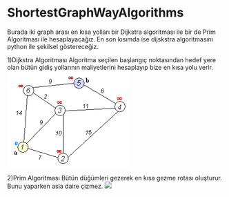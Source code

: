 # ShortestGraphWayAlgorithms
Burada iki graph arası en kısa yolları bir Dijkstra algoritması ile bir de Prim Algoritması ile hesaplayacağız. En son kısımda ise dijskstra algoritmasını python ile şekilsel göstereceğiz.

1)Dijkstra Algoritması
Algoritma seçilen başlangıç noktasından hedef yere olan bütün gidiş yollarının maliyetlerini hesaplayıp bize en kısa yolu verir.
![](https://github.com/Aeglos007/ShortestGraphWayAlgorithms/blob/main/images/68747470733a2f2f75706c6f61642e77696b696d656469612e6f72672f77696b6970656469612f636f6d6d6f6e732f352f35372f44696a6b737472615f416e696d6174696f6e2e676966.gif)

2)Prim Algoritması
Bütün düğümleri gezerek en kısa gezme rotası oluşturur. Bunu yaparken asla daire çizmez.
![](https://github.com/Aeglos007/ShortestGraphWayAlgorithms/blob/main/images/graphs-in-python-minimum-spanning-trees-prims-algorithm-4.gif)
